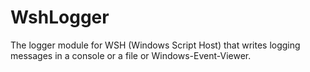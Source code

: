 # WshLogger
The logger module for WSH (Windows Script Host) that writes logging messages in a console or a file or Windows-Event-Viewer.
